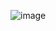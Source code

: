 ![image](https://user-images.githubusercontent.com/117898035/202651285-4e61d751-13f3-43e4-8cf9-dae7e8b597dc.png)

